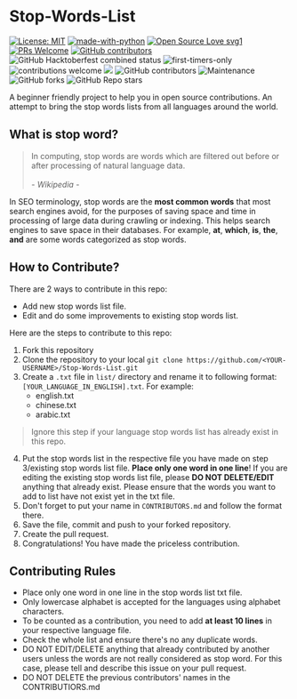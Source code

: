 # Stop-Words-List

[![License: MIT](https://img.shields.io/badge/License-MIT-yellow.svg)](https://opensource.org/licenses/MIT) [![made-with-python](https://img.shields.io/badge/Made%20with-Python-1f425f.svg)](https://www.python.org/) [![Open Source Love svg1](https://badges.frapsoft.com/os/v1/open-source.svg?v=103)](https://github.com/ellerbrock/open-source-badges/) [![PRs Welcome](https://img.shields.io/badge/PRs-welcome-brightgreen.svg?style=flat-square)](http://makeapullrequest.com) [![GitHub contributors](https://img.shields.io/github/contributors/Naereen/StrapDown.js.svg)](https://GitHub.com/Naereen/StrapDown.js/graphs/contributors/) ![GitHub Hacktoberfest combined status](https://img.shields.io/github/hacktoberfest/2020/ddhira123/Stop-Words-List) ![first-timers-only](https://img.shields.io/badge/first--timers--only-friendly-yellow.svg?style=flat)![contributions welcome](https://img.shields.io/static/v1.svg?label=Contributions&message=Welcome&color=0059b3&style=flat-square) ![](https://img.shields.io/github/repo-size/ddhira123/Stop-Words-List.svg?label=Repo%20size&style=flat-square)&nbsp;![GitHub contributors](https://img.shields.io/github/contributors-anon/ddhira123/Stop-Words-List) ![Maintenance](https://img.shields.io/maintenance/yes/2020)![GitHub forks](https://img.shields.io/github/forks/ddhira123/Stop-Words-List?style=social) ![GitHub Repo stars](https://img.shields.io/github/stars/ddhira123/Stop-Words-List?style=social) 
</p>
A beginner friendly project to help you in open source contributions. An attempt to bring the stop words lists from all languages around the world.

## What is stop word?

> In computing, stop words are words which are filtered out before or after processing of natural language data. <br><br>
> \- *Wikipedia* -

In SEO terminology, stop words are the **most common words** that most search engines avoid, for the purposes of saving space and time in processing of large data during crawling or indexing. This helps search engines to save space in their databases. For example, **at**, **which**, **is**, **the**, **and** are some words categorized as stop words.

## How to Contribute?

There are 2 ways to contribute in this repo:

- Add new stop words list file. 
- Edit and do some improvements to existing stop words list.

Here are the steps to contribute to this repo:

1. Fork this repository
2. Clone the repository to your local
    `git clone https://github.com/<YOUR-USERNAME>/Stop-Words-List.git`
3. Create a `.txt` file in `list/` directory and rename it to following format: `[YOUR_LANGUAGE_IN_ENGLISH].txt`. For example:
    - english.txt
    - chinese.txt
    - arabic.txt <br>
> Ignore this step if your language stop words list has already exist in this repo.
4. Put the stop words list in the respective file you have made on step 3/existing stop words list file. **Place only one word in one line**! If you are editing the existing stop words list file, please **DO NOT DELETE/EDIT** anything that already exist. Please ensure that the words you want to add to list have not exist yet in the txt file.
5. Don't forget to put your name in `CONTRIBUTORS.md` and follow the format there.
6. Save the file, commit and push to your forked repository.
7. Create the pull request.
8. Congratulations! You have made the priceless contribution.

## Contributing Rules

- Place only one word in one line in the stop words list txt file.
- Only lowercase alphabet is accepted for the languages using alphabet characters. 
- To be counted as a contribution, you need to add **at least 10 lines** in your respective language file.
- Check the whole list and ensure there's no any duplicate words.
- DO NOT EDIT/DELETE anything that already contributed by another users unless the words are not really considered as stop word. For this case, please tell and describe this issue on your pull request.
- DO NOT DELETE the previous contributors' names in the CONTRIBUTIORS.md


